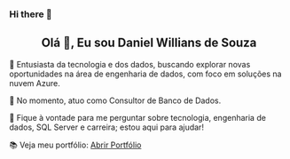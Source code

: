 ### Hi there 👋

<h2 align="center">Olá 👋, Eu sou Daniel Willians de Souza</h2>

👋 Entusiasta da tecnologia e dos dados, buscando explorar novas oportunidades na área de engenharia de dados, com foco em soluções na nuvem Azure.

🔭 No momento, atuo como Consultor de Banco de Dados.

💬 Fique à vontade para me perguntar sobre tecnologia, engenharia de dados, SQL Server e carreira; estou aqui para ajudar!

📚 Veja meu portfólio: [Abrir Portfólio]()


